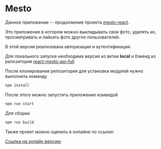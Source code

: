 # Mesto

Данное приложение -- продолжение проекта [mesto-react](https://github.com/igor0sipov/mesto-react).

Это приложение в котором можно выкладывать свои фото, удалять их, просматривать и лайкать фото других пользователей.

В этой версии реализована авторизация и аутентификация.

Для локального запуска необходима версия из ветки **local** и бэкенд из репозитория [react-mesto-api-full](https://github.com/igor0sipov/react-mesto-api-full)

После клонирования репозитория для установки модулей нужно выполнить команду

```bash
npm install
```

После этого можно запустить приложение командой

```bash
npm run start
```

Для сборки

```bash
npm run build
```

Также проект можно оценить в онлайне по ссылке:

[Ссылка на онлайн версию](https://mesto.fakealien.students.nomoredomains.icu/)
